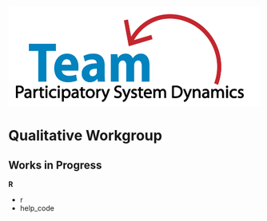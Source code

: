 <img src = "https://github.com/lzim/teampsd/blob/master/resources/logos/team_psd_logo_sm.png"
     height = "200" width = "600">  

# Qualitative Workgroup

## Works in Progress
  
  **R**
  
  - r
  - help_code
  
